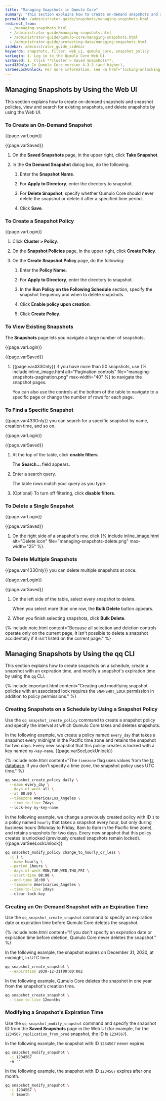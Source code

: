 ```yaml
---
title: "Managing Snapshots in Qumulo Core"
summary: "This section explains how to create on-demand snapshots and snapshot policies, view and search for existing snapshots, and delete snapshots by using the Web UI. It also explains how to create snapshots on a schedule, create a snapshot with an expiration time, and modify a snapshot's expiration time."
permalink: /administrator-guide/snapshots/managing-snapshots.html
redirect_from:
  - /managing-snapshots.html
  - /administrator-guide/managing-snapshots.html
  - /administrator-guide/qumulo-core/managing-snapshots.html
  - /administrator-guide/protecting-data/managing-snapshots.html
sidebar: administrator_guide_sidebar
keywords: snapshots, filter, web_ui, qumulo_core, snapshot_policy
varLogin: 1. Log in to the Qumulo Core Web UI.
varSaved: 1. Click **Cluster > Saved Snapshots**.
var433Only: In Qumulo Core version 4.3.3 (and higher),
varSeeLockUnlock: For more information, see <a href="locking-unlocking-snapshots.html">Locking and Unlocking Snapshots in Qumulo Core</a>.
---
```


## Managing Snapshots by Using the Web UI
This section explains how to create on-demand snapshots and snapshot policies, view and search for existing snapshots, and delete snapshots by using the Web UI.

### To Create an On-Demand Snapshot
{{page.varLogin}}

{{page.varSaved}}

1. On the **Saved Snapshots** page, in the upper right, click **Take Snapshot**.

1. In the **On Demand Snapshot** dialog box, do the following.

   1. Enter the **Snapshot Name**.

   1. For **Apply to Directory**, enter the directory to snapshot.

   1. For **Delete Snapshot**, specify whether Qumulo Core should never delete the snapshot or delete it after a specified time period.
 
   1. Click **Save**.

### To Create a Snapshot Policy
{{page.varLogin}}

1. Click **Cluster > Policy**.

1. On the **Snapshot Policies** page, in the upper right, click **Create Policy**.

1. On the **Create Snapshot Policy** page, do the following:

   1. Enter the **Policy Name**.
   
   1. For **Apply to Directory**, enter the directory to snapshot.
   
   1. In the **Run Policy on the Following Schedule** section, specify the snapshot frequency and when to delete snapshots.

   1. Click **Enable policy upon creation**.
 
   1. Click **Create Policy**.

### To View Existing Snapshots
The **Snapshots** page lets you navigate a large number of snapshots.

{{page.varLogin}}

{{page.varSaved}}

1. {{page.var433Only}} if you have more than 50 snapshots, use {% include inline_image.html alt="Pagination controls" file="managing-snapshots-pagination.png" max-width="40" %} to navigate the snapshot pages.

   You can also use the controls at the bottom of the table to navigate to a specific page or change the number of rows for each page.

### To Find a Specific Snapshot
{{page.var433Only}} you can search for a specific snapshot by name, creation time, and so on.

{{page.varLogin}}

{{page.varSaved}}

1. At the top of the table, click **enable filters**.

   The **Search...** field appears.

1. Enter a search query.

   The table rows match your query as you type.

1. (Optional) To turn off filtering, click **disable filters**.

### To Delete a Single Snapshot
{{page.varLogin}}

{{page.varSaved}}

1. On the right side of a snapshot's row, click {% include inline_image.html alt="Delete icon" file="managing-snapshots-delete.png" max-width="25" %}.

### To Delete Multiple Snapshots
{{page.var433Only}} you can delete multiple snapshots at once.

{{page.varLogin}}

{{page.varSaved}}

1. On the left side of the table, select every snapshot to delete.

   When you select more than one row, the **Bulk Delete** button appears.

1. When you finish selecting snapshots, click **Bulk Delete**.

{% include note.html content="Because all selection and deletion controls operate only on the current page, it isn't possible to delete a snapshot accidentally if it isn't listed on the current page." %}


## Managing Snapshots by Using the qq CLI
This section explains how to create snapshots on a schedule, create a snapshot with an expiration time, and modify a snapshot's expiration time by using the `qq` CLI.

{% include important.html content="Creating and modifying snapshot policies with an associated lock requires the `SNAPSHOT_LOCK` permission in addition to policy permissions." %}

<a id="create-snapshot-with-policy"></a>
### Creating Snapshots on a Schedule by Using a Snapshot Policy
Use the `qq snapshot_create_policy` command to create a snapshot policy and specify the interval at which Qumulo Core takes and deletes snapshots.

In the following example, we create a policy named `every_day` that takes a snapshot every midnight in the Pacific time zone and retains the snapshot for two days. Every new snapshot that this policy creates is locked with a key named `my-key-name`.  {{page.varSeeLockUnlock}}

{% include note.html content="The `timezone` flag uses values from the [tz database](https://en.wikipedia.org/wiki/Tz_database). If you don't specify a time zone, the snapshot policy uses UTC time." %}

```bash
qq snapshot_create_policy daily \
  --name every_day \
  --days-of-week all \
  --at 00:00 \
  --timezone America/Los_Angeles \
  --time-to-live 7days
  --lock-key my-key-name
```

In the following example, we change a previously created policy with ID `1` to a policy named `hourly` that takes a snapshot every hour, but only during business hours (Monday to Friday, 8am to 6pm in the Pacific time zone), and retains snapshots for two days. Every new snapshot that this policy creates is unlocked (previously created snapshots remain locked). {{page.varSeeLockUnlock}}

```bash
qq snapshot_modify_policy change_to_hourly_or_less \
  -i 1 \
  --name hourly \
  --period 1hours \
  --days-of-week MON,TUE,WED,THU,FRI \
  --start-time 08:00 \
  --end-time 18:00 \
  --timezone America/Los_Angeles \
  --time-to-live 2days
  --clear-lock-key
```

### Creating an On-Demand Snapshot with an Expiration Time
Use the `qq_snapshot_create_snapshot` command to specify an expiration date or expiration time before Qumulo Core deletes the snapshot.

{% include note.html content="If you don't specify an expiration date or expiration time before deletion, Qumulo Core never deletes the snapshot." %}

In the following example, the snapshot expires on December 31, 2030, at midnight, in UTC time.

```bash
qq snapshot_create_snapshot \
  --expiration 2030-12-31T00:00:00Z
```

In the following example, Qumulo Core deletes the snapshot in one year from the snapshot's creation time.

```bash
qq snapshot_create_snapshot \
  --time-to-live 12months
```

### Modifying a Snapshot's Expiration Time
Use the `qq snapshot_modify_snapshot` command and specify the snapshot ID from the **Saved Snapshots** page in the Web UI (for example, for the `1234567_replication_from_prod` snapshot, the ID is `1234567`).

In the following example, the snapshot with ID `1234567` never expires.

```bash
qq snapshot_modify_snapshot \
  -i 1234567
  -e ''
```

In the following example, the snapshot with ID `1234567` expires after one month.

```bash
qq snapshot_modify_snapshot \
  -i 1234567 \
  -t 1month
```
